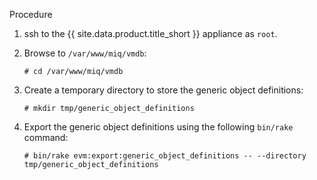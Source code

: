 Procedure

1.  ssh to the {{ site.data.product.title_short }} appliance as `root`.

2.  Browse to `/var/www/miq/vmdb`:

        # cd /var/www/miq/vmdb

3.  Create a temporary directory to store the generic object
    definitions:

        # mkdir tmp/generic_object_definitions

4.  Export the generic object definitions using the following `bin/rake`
    command:

        # bin/rake evm:export:generic_object_definitions -- --directory tmp/generic_object_definitions
